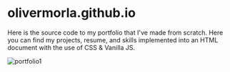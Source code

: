 # olivermorla.github.io
Here is the source code to my portfolio that I've made from scratch. Here you can find my projects, resume, and skills implemented into an HTML document with the use of CSS & Vanilla JS.

![portfolio1](https://user-images.githubusercontent.com/73266650/203679734-bd0f9e21-002b-4de8-b05a-5d6be086f9f0.PNG)
